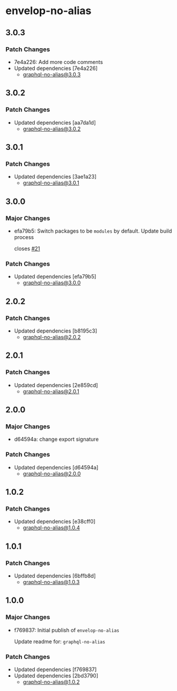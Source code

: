 # envelop-no-alias

## 3.0.3

### Patch Changes

- 7e4a226: Add more code comments
- Updated dependencies [7e4a226]
  - graphql-no-alias@3.0.3

## 3.0.2

### Patch Changes

- Updated dependencies [aa7da1d]
  - graphql-no-alias@3.0.2

## 3.0.1

### Patch Changes

- Updated dependencies [3ae1a23]
  - graphql-no-alias@3.0.1

## 3.0.0

### Major Changes

- efa79b5: Switch packages to be `modules` by default.
  Update build process

  closes [#21](https://github.com/ivandotv/graphql-no-alias/issues/21)

### Patch Changes

- Updated dependencies [efa79b5]
  - graphql-no-alias@3.0.0

## 2.0.2

### Patch Changes

- Updated dependencies [b8195c3]
  - graphql-no-alias@2.0.2

## 2.0.1

### Patch Changes

- Updated dependencies [2e859cd]
  - graphql-no-alias@2.0.1

## 2.0.0

### Major Changes

- d64594a: change export signature

### Patch Changes

- Updated dependencies [d64594a]
  - graphql-no-alias@2.0.0

## 1.0.2

### Patch Changes

- Updated dependencies [e38cff0]
  - graphql-no-alias@1.0.4

## 1.0.1

### Patch Changes

- Updated dependencies [6bffb8d]
  - graphql-no-alias@1.0.3

## 1.0.0

### Major Changes

- f769837: Initial publish of `envelop-no-alias`

  Update readme for: `graphql-no-alias`

### Patch Changes

- Updated dependencies [f769837]
- Updated dependencies [2bd3790]
  - graphql-no-alias@1.0.2
